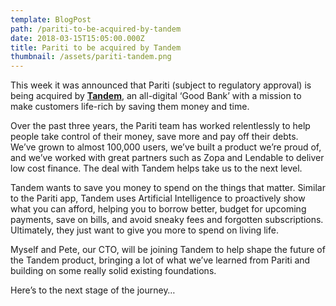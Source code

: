 ```yaml
---
template: BlogPost
path: /pariti-to-be-acquired-by-tandem
date: 2018-03-15T15:05:00.000Z
title: Pariti to be acquired by Tandem
thumbnail: /assets/pariti-tandem.png
---
```

This week it was announced that Pariti (subject to regulatory approval) is being acquired by **[Tandem](https://tandem.co.uk)**, an all-digital ‘Good Bank’ with a mission to make customers life-rich by saving them money and time.

Over the past three years, the Pariti team has worked relentlessly to help people take control of their money, save more and pay off their debts. We’ve grown to almost 100,000 users, we’ve built a product we’re proud of, and we’ve worked with great partners such as Zopa and Lendable to deliver low cost finance. The deal with Tandem helps take us to the next level.

Tandem wants to save you money to spend on the things that matter. Similar to the Pariti app, Tandem uses Artificial Intelligence to proactively show what you can afford, helping you to borrow better, budget for upcoming payments, save on bills, and avoid sneaky fees and forgotten subscriptions. Ultimately, they just want to give you more to spend on living life.

Myself and Pete, our CTO, will be joining Tandem to help shape the future of the Tandem product, bringing a lot of what we’ve learned from Pariti and building on some really solid existing foundations.

Here’s to the next stage of the journey…